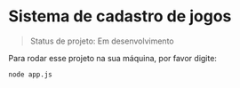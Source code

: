 <h1>Sistema de cadastro de jogos</h1>

> Status de projeto: Em desenvolvimento

Para rodar esse projeto na sua máquina, por favor digite:

```
node app.js
```
